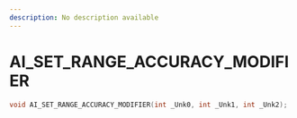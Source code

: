 ```yaml
---
description: No description available 
---
```


# AI_SET_RANGE_ACCURACY_MODIFIER

```cpp
void AI_SET_RANGE_ACCURACY_MODIFIER(int _Unk0, int _Unk1, int _Unk2);
```